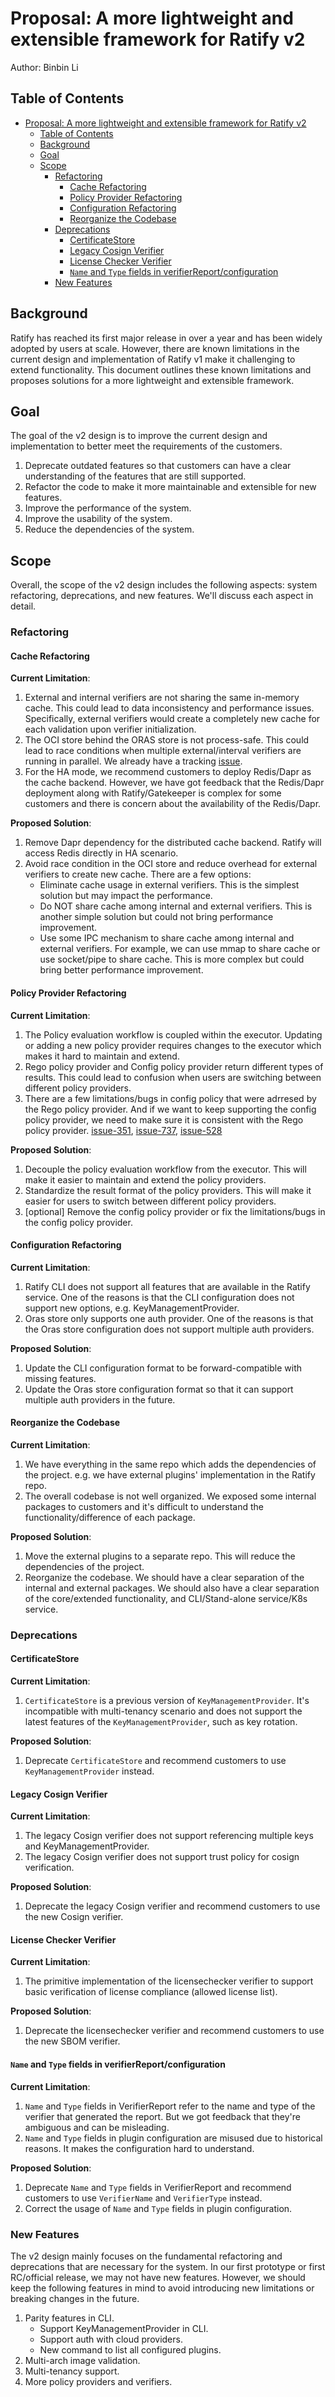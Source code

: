 Proposal: A more lightweight and extensible framework for Ratify v2
=======================
Author: Binbin Li

## Table of Contents
- [Proposal: A more lightweight and extensible framework for Ratify v2](#proposal-a-more-lightweight-and-extensible-framework-for-ratify-v2)
  - [Table of Contents](#table-of-contents)
  - [Background](#background)
  - [Goal](#goal)
  - [Scope](#scope)
    - [Refactoring](#refactoring)
      - [Cache Refactoring](#cache-refactoring)
      - [Policy Provider Refactoring](#policy-provider-refactoring)
      - [Configuration Refactoring](#configuration-refactoring)
      - [Reorganize the Codebase](#reorganize-the-codebase)
    - [Deprecations](#deprecations)
      - [CertificateStore](#certificatestore)
      - [Legacy Cosign Verifier](#legacy-cosign-verifier)
      - [License Checker Verifier](#license-checker-verifier)
      - [`Name` and `Type` fields in verifierReport/configuration](#name-and-type-fields-in-verifierreportconfiguration)
    - [New Features](#new-features)

## Background
Ratify has reached its first major release in over a year and has been widely adopted by users at scale. However, there are known limitations in the current design and implementation of Ratify v1 make it challenging to extend functionality. This document outlines these known limitations and proposes solutions for a more lightweight and extensible framework.

## Goal

The goal of the v2 design is to improve the current design and implementation to better meet the requirements of the customers.

1. Deprecate outdated features so that customers can have a clear understanding of the features that are still supported.
2. Refactor the code to make it more maintainable and extensible for new features.
3. Improve the performance of the system.
4. Improve the usability of the system.
5. Reduce the dependencies of the system.

## Scope

Overall, the scope of the v2 design includes the following aspects: system refactoring, deprecations, and new features. We'll discuss each aspect in detail.

### Refactoring

#### Cache Refactoring
**Current Limitation**:
1. External and internal verifiers are not sharing the same in-memory cache. This could lead to data inconsistency and performance issues. Specifically, external verifiers would create a completely new cache for each validation upon verifier initialization.
2. The OCI store behind the ORAS store is not process-safe. This could lead to race conditions when multiple external/interval verifiers are running in parallel. We already have a tracking [issue](https://github.com/ratify-project/ratify/issues/1110).
3. For the HA mode, we recommend customers to deploy Redis/Dapr as the cache backend. However, we have got feedback that the Redis/Dapr deployment along with Ratify/Gatekeeper is complex for some customers and there is concern about the availability of the Redis/Dapr.

**Proposed Solution**:
1. Remove Dapr dependency for the distributed cache backend. Ratify will access Redis directly in HA scenario.
2. Avoid race condition in the OCI store and reduce overhead for external verifiers to create new cache. There are a few options:   
    - Eliminate cache usage in external verifiers. This is the simplest solution but may impact the performance.
    - Do NOT share cache among internal and external verifiers. This is another simple solution but could not bring performance improvement.
    - Use some IPC mechanism to share cache among internal and external verifiers. For example, we can use mmap to share cache or use socket/pipe to share cache. This is more complex but could bring better performance improvement.

#### Policy Provider Refactoring
**Current Limitation**:
1. The Policy evaluation workflow is coupled within the executor. Updating or adding a new policy provider requires changes to the executor which makes it hard to maintain and extend.
2. Rego policy provider and Config policy provider return different types of results. This could lead to confusion when users are switching between different policy providers.
3. There are a few limitations/bugs in config policy that were adrresed by the Rego policy provider. And if we want to keep supporting the config policy provider, we need to make sure it is consistent with the Rego policy provider. [issue-351](https://github.com/ratify-project/ratify/issues/351), [issue-737](https://github.com/ratify-project/ratify/issues/737), [issue-528](https://github.com/ratify-project/ratify/issues/528)

**Proposed Solution**:
1. Decouple the policy evaluation workflow from the executor. This will make it easier to maintain and extend the policy providers.
2. Standardize the result format of the policy providers. This will make it easier for users to switch between different policy providers.
3. [optional] Remove the config policy provider or fix the limitations/bugs in the config policy provider.

#### Configuration Refactoring
**Current Limitation**:
1. Ratify CLI does not support all features that are available in the Ratify service. One of the reasons is that the CLI configuration does not support new options, e.g. KeyManagementProvider.
2. Oras store only supports one auth provider. One of the reasons is that the Oras store configuration does not support multiple auth providers.

**Proposed Solution**:
1. Update the CLI configuration format to be forward-compatible with missing features.
2. Update the Oras store configuration format so that it can support multiple auth providers in the future.

#### Reorganize the Codebase
**Current Limitation**:
1. We have everything in the same repo which adds the dependencies of the project. e.g. we have external plugins' implementation in the Ratify repo. 
2. The overall codebase is not well organized. We exposed some internal packages to customers and it's difficult to understand the functionality/difference of each package.

**Proposed Solution**:
1. Move the external plugins to a separate repo. This will reduce the dependencies of the project.
2. Reorganize the codebase. We should have a clear separation of the internal and external packages. We should also have a clear separation of the core/extended functionality, and CLI/Stand-alone service/K8s service.

### Deprecations
#### CertificateStore
**Current Limitation**:
1. `CertificateStore` is a previous version of `KeyManagementProvider`. It's incompatible with multi-tenancy scenario and does not support the latest features of the `KeyManagementProvider`, such as key rotation.

**Proposed Solution**:
1. Deprecate `CertificateStore` and recommend customers to use `KeyManagementProvider` instead.

#### Legacy Cosign Verifier
**Current Limitation**:
1. The legacy Cosign verifier does not support referencing multiple keys and KeyManagementProvider.
2. The legacy Cosign verifier does not support trust policy for cosign verification.

**Proposed Solution**:
1. Deprecate the legacy Cosign verifier and recommend customers to use the new Cosign verifier.

#### License Checker Verifier
**Current Limitation**:
1. The primitive implementation of the licensechecker verifier to support basic verification of license compliance (allowed license list).

**Proposed Solution**:
1. Deprecate the licensechecker verifier and recommend customers to use the new SBOM verifier.

#### `Name` and `Type` fields in verifierReport/configuration
**Current Limitation**:
1. `Name` and `Type` fields in VerifierReport refer to the name and type of the verifier that generated the report. But we got feedback that they're ambiguous and can be misleading.
2. `Name` and `Type` fields in plugin configuration are misused due to historical reasons. It makes the configuration hard to understand.

**Proposed Solution**:
1. Deprecate `Name` and `Type` fields in VerifierReport and recommend customers to use `VerifierName` and `VerifierType` instead.
2. Correct the usage of `Name` and `Type` fields in plugin configuration.

### New Features

The v2 design mainly focuses on the fundamental refactoring and deprecations that are necessary for the system. In our first prototype or first RC/official release, we may not have new features. However, we should keep the following features in mind to avoid introducing new limitations or breaking changes in the future.

1. Parity features in CLI.
    - Support KeyManagementProvider in CLI.
    - Support auth with cloud providers.
    - New command to list all configured plugins.
2. Multi-arch image validation.
3. Multi-tenancy support.
4. More policy providers and verifiers.